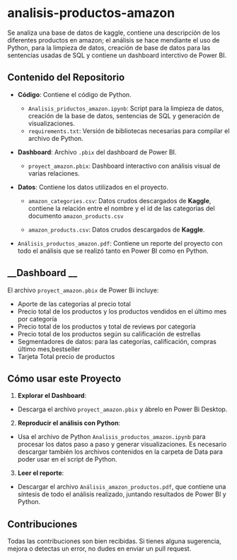 # analisis-productos-amazon
Se analiza una base de datos de kaggle, contiene una descripción de los diferentes productos en amazon; el análisis se hace mendiante el uso de Python, para la limpieza de datos, creación de base de datos para las sentencias usadas de SQL y contiene un dashboard interctivo de Power BI.

## __Contenido del Repositorio__

* __Código__: Contiene el código de Python.
  * `Analisis_priductos_amazon.ipynb`: Script para la limpieza de datos, creación de la base de datos, sentencias de SQL y generación de visualizaciones.
  * `requirements.txt`: Versión de bibliotecas necesarias para compilar el archivo de Python.

* __Dashboard__: Archivo `.pbix` del dashboard de Power BI.
  * `proyect_amazon.pbix`: Dashboard interactivo con análisis visual de varias relaciones.

* __Datos__: Contiene los datos utilizados en el proyecto.
  
  * `amazon_categories.csv`: Datos crudos descargados de __Kaggle__, contiene la relación entre el nombre y el id de las categorias del documento `amazon_products.csv`
 
  * `amazon_products.csv`: Datos crudos descargados de __Kaggle__.
* `Análisis_productos_amazon.pdf`: Contiene un reporte del proyecto con todo el análisis que se realizó tanto en Power BI como en Python.

## __Dashboard __
El archivo `proyect_amazon.pbix` de Power Bi incluye:

* Aporte de las categorías al precio total
* Precio total de los productos y los productos vendidos en el último mes por categoría
* Precio total de los productos y total de reviews por categoría
* Precio total de los productos según su calificación de estrellas
* Segmentadores de datos: para las categorías, calificación, compras último mes,bestseller
* Tarjeta Total precio de productos

## __Cómo usar este Proyecto__

1. __Explorar el Dashboard__:
  * Descarga el archivo `proyect_amazon.pbix` y ábrelo en Power Bi Desktop.
2.  __Reproducir el análisis con Python__:
  * Usa el archivo de Python `Analisis_productos_amazon.ipynb` para procesar los datos paso a paso y generar visualizaciones. Es necesario descargar también los archivos contenidos en la carpeta de Data para poder usar en el script de Python.
3. __Leer el reporte__:
  * Descargar el archivo `Análisis_amazon_productos.pdf`, que contiene una síntesis de todo el análisis realizado, juntando resultados de Power BI y Python.


## __Contribuciones__
Todas las contribuciones son bien recibidas. Si tienes alguna sugerencia, mejora o detectas un error, no dudes en enviar un pull request.


